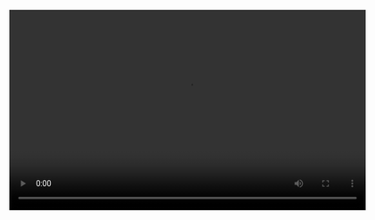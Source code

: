 <video width="640" height="360" controls> <source src="https://github.com/mavrikio/webRadio-nodeJs/raw/main/demo.mp4" type="video/mp4"></video>
